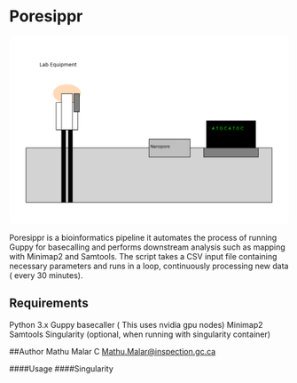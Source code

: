 # **Poresippr**
![ALT Poresippr](https://github.com/madhubioinfo/poresippr_code/blob/main/gitimage.png)

Poresippr is a bioinformatics pipeline it automates the process of running Guppy for basecalling and performs downstream analysis such as mapping with Minimap2 and Samtools. The script takes a CSV input file containing necessary parameters and runs in a loop, continuously processing new data ( every 30 minutes).

## Requirements

Python 3.x
Guppy basecaller ( This uses nvidia gpu nodes)
Minimap2
Samtools
Singularity (optional, when running with singularity container)

##Author
Mathu Malar C
Mathu.Malar@inspection.gc.ca

####Usage
####Singularity

